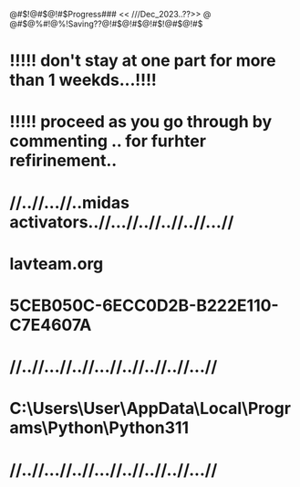 @#$!@#$@!#$Progress### << ///Dec_2023..??>> @ @#$@%#!@%!Saving??@!#$@!#$@!#$!@#$@!#$
# !!!!! don't stay at one part for more than 1 weekds...!!!!
# !!!!! proceed as you go through by commenting .. for furhter refirinement..
# //..//...//..midas activators..//...//..//..//..//...//
# lavteam.org
# 5CEB050C-6ECC0D2B-B222E110-C7E4607A
# //..//...//..//...//..//..//..//...//
# C:\Users\User\AppData\Local\Programs\Python\Python311
# //..//...//..//...//..//..//..//...//
